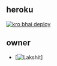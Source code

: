 ##  heroku
[![kro bhai deploy ](https://www.herokucdn.com/deploy/button.svg)](https://heroku.com/deploy?template=Link)

## owner
  - [![Lakshit](https://t.me/kdrnat)]
